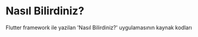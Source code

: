 # Nasıl Bilirdiniz?

Flutter framework ile yazilan 'Nasıl Bilirdiniz?' uygulamasının kaynak kodları

